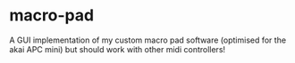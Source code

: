 # macro-pad
A GUI implementation of my custom macro pad software (optimised for the akai APC mini) but should work with other midi controllers!

